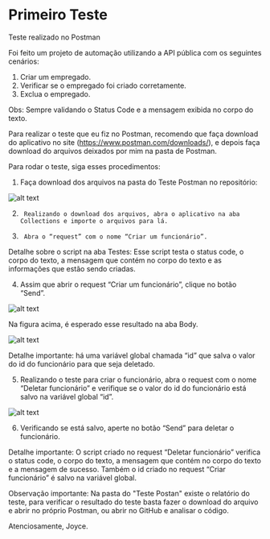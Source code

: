 # Primeiro Teste

Teste realizado no Postman

Foi feito um projeto de automação utilizando a API pública com os seguintes cenários:

1.	Criar um empregado.
2.	Verificar se o empregado foi criado corretamente.
3.	Exclua o empregado.

Obs: Sempre validando o Status Code e a mensagem exibida no corpo do texto.

Para realizar o teste que eu fiz no Postman, recomendo que faça download do aplicativo no site (https://www.postman.com/downloads/), e depois faça download do arquivos deixados por mim na pasta de Postman.

Para rodar o teste, siga esses procedimentos:

1.    Faça download dos arquivos na pasta do Teste Postman no repositório:

![alt text](https://media.discordapp.net/attachments/902270296155906159/918597290992762971/unknown.png)


2.		Realizando o download dos arquivos, abra o aplicativo na aba Collections e importe o arquivos para lá.

3.		Abra o “request” com o nome “Criar um funcionário”.
Detalhe sobre o script na aba Testes: Esse script testa o status code, o corpo do texto, a mensagem que contém no corpo do texto e as informações que estão sendo criadas.

4.	  Assim que abrir o request “Criar um funcionário”, clique no botão “Send”. 

![alt text](https://media.discordapp.net/attachments/902270296155906159/918594211232759888/unknown.png)

Na figura acima, é esperado esse resultado na aba Body.

![alt text](https://media.discordapp.net/attachments/902270296155906159/918594737248825344/unknown.png)

Detalhe importante: há uma variável global chamada “id” que salva o valor do id do funcionário para que seja deletado.

5.	  Realizando o teste para criar o funcionário, abra o request com o nome “Deletar funcionário” e verifique se o valor do id do funcionário está salvo na variável global “id”.

![alt text](https://media.discordapp.net/attachments/902270296155906159/918595715477942412/unknown.png)

6.	  Verificando se está salvo, aperte no botão “Send” para deletar o funcionário.

Detalhe importante: O script criado no request “Deletar funcionário” verifica o status code, o corpo do texto, a mensagem que contém no corpo do texto e a mensagem de sucesso. Também o id criado no request “Criar funcionário” é salvo na variável global.

Observação importante: Na pasta do "Teste Postan" existe o relatório do teste, para verificar o resultado do teste basta fazer o download do arquivo e abrir no próprio Postman, ou abrir no GitHub e analisar o código.

Atenciosamente, Joyce.


